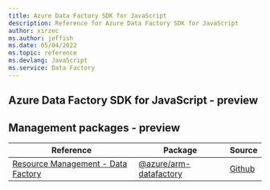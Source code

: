 ```yaml
---
title: Azure Data Factory SDK for JavaScript
description: Reference for Azure Data Factory SDK for JavaScript
author: xirzec
ms.author: jeffish
ms.date: 05/04/2022
ms.topic: reference
ms.devlang: JavaScript
ms.service: Data Factory
---
```

## Azure Data Factory SDK for JavaScript - preview
## Management packages - preview
| Reference | Package | Source |
|---|---|---|
|[Resource Management - Data Factory](javascript/api/overview/azure/arm-datafactory-readme)|[@azure/arm-datafactory](https://www.npmjs.com/package/@azure/arm-datafactory)|[Github](https://github.com/Azure/azure-sdk-for-js/blob/main/sdk/datafactory/arm-datafactory)|

